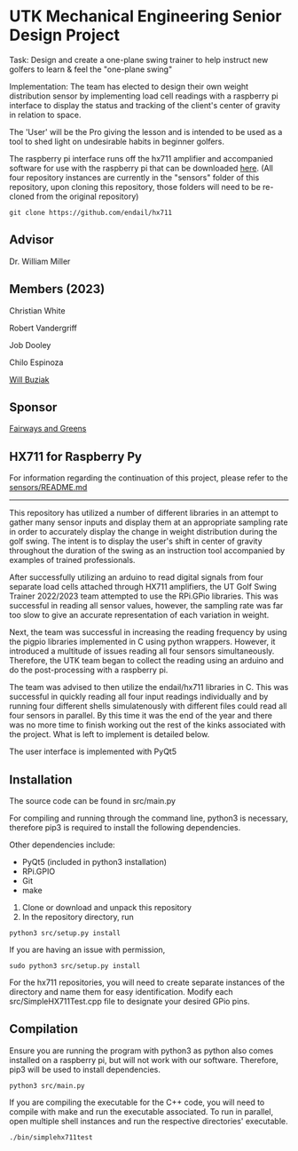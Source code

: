# UTK Mechanical Engineering Senior Design Project

Task: Design and create a one-plane swing trainer to help instruct new golfers to learn
& feel the "one-plane swing"

Implementation: The team has elected to design their own weight distribution sensor by implementing load cell readings with a raspberry pi interface to display the status and tracking of the client's center of gravity in relation to space. 

The 'User' will be the Pro giving the lesson and is intended to be used as a tool to shed light on undesirable habits in beginner golfers.

The raspberry pi interface runs off the hx711 amplifier and accompanied software for use with the raspberry pi that can be downloaded [here](https://github.com/endail/hx711). (All four repository instances are currently in the "sensors" folder of this repository, upon cloning this repository, those folders will need to be re-cloned from the original repository)

```
git clone https://github.com/endail/hx711
```

## Advisor

Dr. William Miller

## Members (2023)

Christian White

Robert Vandergriff

Job Dooley

Chilo Espinoza

[Will Buziak](https://github.com/wbuz24)

## Sponsor
[Fairways and Greens](https://fairwaysandgreens.com/)


## HX711 for Raspberry Py

For information regarding the continuation of this project, please refer to the [sensors/README.md](https://github.com/WAMillerUTK/GolfTrainer23/tree/main/sensors)

----

This repository has utilized a number of different libraries in an attempt to gather many sensor inputs and display them at an appropriate sampling rate in order to accurately display the change in weight distribution during the golf swing. The intent is to display the user's shift in center of gravity throughout the duration of the swing as an instruction tool accompanied by examples of trained professionals.

After successfully utilizing an arduino to read digital signals from four separate load cells attached through HX711 amplifiers, the UT Golf Swing Trainer 2022/2023 team attempted to use the RPi.GPio libraries. This was successful in reading all sensor values, however, the sampling rate was far too slow to give an accurate representation of each variation in weight. 

Next, the team was successful in increasing the reading frequency by using the pigpio libraries implemented in C using python wrappers. However, it introduced a multitude of issues reading all four sensors simultaneously. Therefore, the UTK team began to collect the reading using an arduino and do the post-processing with a raspberry pi. 

The team was advised to then utilize the endail/hx711 libraries in C. This was successful in quickly reading all four input readings individually and by running four different shells simulatenously with different files could read all four sensors in parallel. By this time it was the end of the year and there was no more time to finish working out the rest of the kinks associated with the project. What is left to implement is detailed below.

The user interface is implemented with PyQt5

Installation
------------
The source code can be found in src/main.py

For compiling and running through the command line, python3 is necessary, therefore pip3 is required to install the following dependencies.

Other dependencies include:
 - PyQt5 (included in python3 installation)
 - RPi.GPIO
 - Git
 - make

1. Clone or download and unpack this repository
2. In the repository directory, run
```
python3 src/setup.py install
```
If you are having an issue with permission,
```
sudo python3 src/setup.py install
```

For the hx711 repositories, you will need to create separate instances of the directory and name them for easy identification. Modify each src/SimpleHX711Test.cpp file to designate your desired GPio pins.

Compilation
-----------

Ensure you are running the program with python3 as python also comes installed on a raspberry pi, but will not work with our software. Therefore, pip3 will be used to install dependencies.
```
python3 src/main.py
```
If you are compiling the executable for the C++ code, you will need to compile with make and run the executable associated. To run in parallel, open multiple shell instances and run the respective directories' executable.

```
./bin/simplehx711test
```
